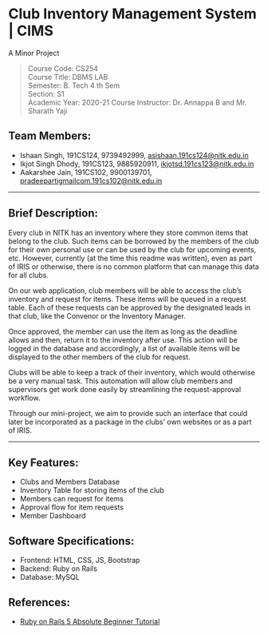# Club Inventory Management System | CIMS 
A Minor Project

> Course Code: CS254  
> Course Title: DBMS LAB  
> Semester: B. Tech 4 th Sem  
> Section: S1  
> Academic Year: 2020-21 Course Instructor: Dr. Annappa B and Mr. Sharath Yaji  

## Team Members:
* Ishaan Singh, 191CS124, 9739492999, asishaan.191cs124@nitk.edu.in
* Ikjot Singh Dhody, 191CS123, 9885920911, ikjotsd.191cs123@nitk.edu.in
* Aakarshee Jain, 191CS102, 9900139701, pradeepartigmailcom.191cs102@nitk.edu.in

<hr>

## Brief Description:

Every club in NITK has an inventory where they store common items that belong to the club. Such items can be borrowed by the members of the club for their own personal use or can be used by the club for upcoming events, etc. However, currently (at the time this readme was written), even as part of IRIS or otherwise, there is no common platform that can manage this data for all clubs.

On our web application, club members will be able to access the club’s inventory and request for items. These items will be queued in a request table. Each of these requests can be approved by the designated leads in that club, like the Convenor or the Inventory Manager.

Once approved, the member can use the item as long as the deadline allows and then, return it to the inventory after use. This action will be logged in the database and accordingly, a list of available items will be displayed to the other members of the club for request.

Clubs will be able to keep a track of their inventory, which would otherwise be a very manual task. This automation will allow club members and supervisors get work done easily by streamlining the request-approval workflow.

Through our mini-project, we aim to provide such an interface that could later be incorporated as a package in the clubs’ own websites or as a part of IRIS.

<hr>

## Key Features:
* Clubs and Members Database  
* Inventory Table for storing items of the club  
* Members can request for items  
* Approval flow for item requests  
* Member Dashboard  

## Software Specifications:
* Frontend: HTML, CSS, JS, Bootstrap  
* Backend: Ruby on Rails  
* Database: MySQL  

## References:
* [Ruby on Rails 5 Absolute Beginner Tutorial](https://www.youtube.com/watch?v=tVVQLMKCpj0)
